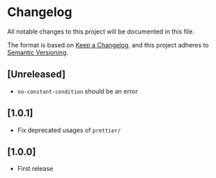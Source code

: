 # Changelog

All notable changes to this project will be documented in this file.

The format is based on [Keep a Changelog](https://keepachangelog.com/en/1.0.0/),
and this project adheres to [Semantic Versioning](https://semver.org/spec/v2.0.0.html).

## [Unreleased]

-   `no-constant-condition` should be an error

## [1.0.1]

-   Fix deprecated usages of `prettier/`

## [1.0.0]

-   First release
